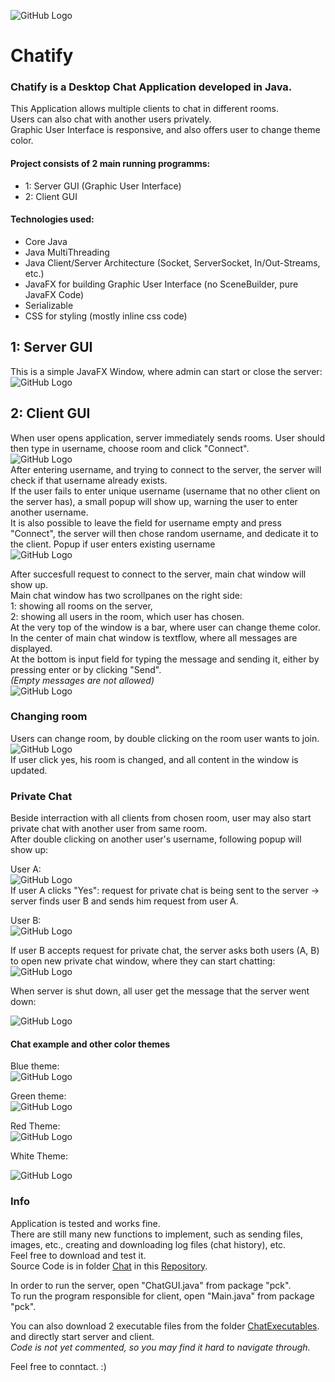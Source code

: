 ![GitHub Logo](/ChatImages/logo.png)
# Chatify
### Chatify is a Desktop Chat Application developed in Java.
This Application allows multiple clients to chat in different rooms.  
Users can also chat with another users privately.  
Graphic User Interface is responsive, and also offers user to change theme color. 

#### Project consists of 2 main running programms:
* 1: Server GUI (Graphic User Interface)
* 2: Client GUI

#### Technologies used:
* Core Java
* Java MultiThreading
* Java Client/Server Architecture (Socket, ServerSocket, In/Out-Streams, etc.)
* JavaFX for building Graphic User Interface (no SceneBuilder, pure JavaFX Code)
* Serializable
* CSS for styling (mostly inline css code)

## 1: Server GUI
This is a simple JavaFX Window, where admin can start or close the server:  
![GitHub Logo](/ChatImages/1.png)  

## 2: Client GUI
When user opens application, server immediately sends rooms. User should then type in username, choose room and click "Connect".  
![GitHub Logo](/ChatImages/2.png)  
After entering username, and trying to connect to the server, the server will check if that username already exists.  
If the user fails to enter unique username (username that no other client on the server has), a small popup will show up, warning the user to enter another username.  
It is also possible to leave the field for username empty and press "Connect", the server will then chose random username, and dedicate it to the client. 
Popup if user enters existing username  
![GitHub Logo](/ChatImages/2a.png)  
  
After succesfull request to connect to the server, main chat window will show up.    
Main chat window has two scrollpanes on the right side:  
1: showing all rooms on the server,  
2: showing all users in the room, which user has chosen.  
At the very top of the window is a bar, where user can change theme color.  
In the center of main chat window is textflow, where all messages are displayed.  
At the bottom is input field for typing the message and sending it, either by pressing enter or by clicking "Send".   
_(Empty messages are not allowed)_  
![GitHub Logo](/ChatImages/3.png)  
  
### Changing room  
Users can change room, by double clicking on the room user wants to join.  
![GitHub Logo](/ChatImages/4.png)  
If user click yes, his room is changed, and all content in the window is updated.  
  
### Private Chat
Beside interraction with all clients from chosen room, user may also start private chat with another user from same room.   
After double clicking on another user's username, following popup will show up:  
  
User A:  
![GitHub Logo](/ChatImages/5.png)  
If user A clicks "Yes": request for private chat is being sent to the server -> server finds user B and sends him request from user A.  
  
User B:  
![GitHub Logo](/ChatImages/5b.png)  
  
    
If user B accepts request for private chat, the server asks both users (A, B) to open new private chat window, where they can start chatting:  
![GitHub Logo](/ChatImages/6.png)  
  
When server is shut down, all user get the message that the server went down:  
  
![GitHub Logo](/ChatImages/7.png)   

  
#### Chat example and other color themes  
Blue theme:  
![GitHub Logo](/ChatImages/blue.png)   
  
Green theme:  
![GitHub Logo](/ChatImages/green.png)  
  
Red Theme:  
![GitHub Logo](/ChatImages/red.png)  
  
White Theme:  
  
![GitHub Logo](/ChatImages/white.png)  

### Info  
Application is tested and works fine.  
There are still many new functions to implement, such as sending files, images, etc., creating and downloading log files (chat history), etc.  
Feel free to download and test it.  
Source Code is in folder [Chat](https://github.com/jurumliyah/ChatApp/tree/master/Chat/) in this [Repository](https://github.com/jurumliyah/ChatApp/).  

In order to run the server, open "ChatGUI.java" from package "pck".  
To run the program responsible for client, open "Main.java" from package "pck".  
  
You can also download 2 executable files from the folder [ChatExecutables](https://github.com/jurumliyah/ChatApp/tree/master/ChatExecutables/).    
and directly start server and client.  
_Code is not yet commented, so you may find it hard to navigate through._  

Feel free to conntact.   :)


